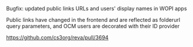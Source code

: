 Bugfix: updated public links URLs and users' display names in WOPI apps

Public links have changed in the frontend and are reflected as folderurl
query parameters, and OCM users are decorated with their ID provider

https://github.com/cs3org/reva/pull/3694
